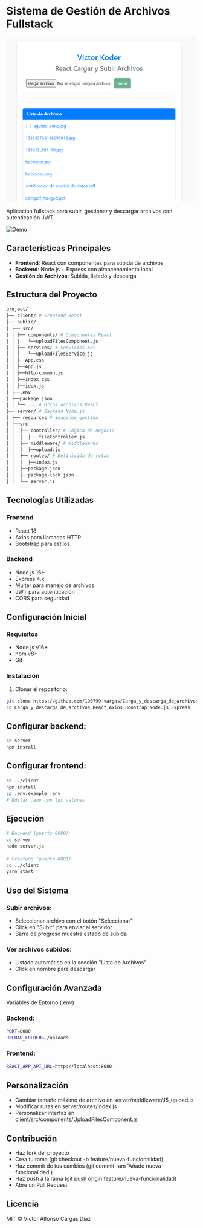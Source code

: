 # Sistema de Gestión de Archivos Fullstack
![alt text](image.png)

Aplicación fullstack para subir, gestionar y descargar archivos con autenticación JWT.

![Demo](demo.gif) <!-- Reemplazar con imagen real luego -->

## Características Principales
- **Frontend**: React con componentes para subida de archivos
- **Backend**: Node.js + Express con almacenamiento local
- **Gestión de Archivos**: Subida, listado y descarga

## Estructura del Proyecto
```bash
project/
├── client/ # Frontend React
├── public/
│ ├── src/
│ │ ├── components/ # Componentes React
│ │ │   └──uploadFilesComponent.js
│ │ ├── services/ # Servicios API
│ │ │   └──uploadFilesService.js
│ │ ├──App.css
│ │ ├──App.js
│ │ ├──http-common.js
│ │ ├──index.css
│ │ ├──idex.js
│ ├──.env
│ ├──package.json
│ │ └── ... # Otros archivos React
├── server/ # Backend Node.js
│ ├── resources # imagenes gestion
│ ├──src
│ │  ├── controller/ # Lógica de negocio
│ │  │  ├── fileController.js
│ │  ├── middleware/ # Middlewares
│ │  │  ├──upload.js
│ │  ├── routes/ # Definición de rutas
│ │  │  ├──index.js
│ │  ├──package.json
│ │  ├──package-lock.json
│ │  └── server.js
```
## Tecnologías Utilizadas

### Frontend
- React 18
- Axios para llamadas HTTP
- Bootstrap para estilos

### Backend
- Node.js 16+
- Express 4.x
- Multer para manejo de archivos
- JWT para autenticación
- CORS para seguridad

## Configuración Inicial

### Requisitos
- Node.js v16+
- npm v8+
- Git

### Instalación

1. Clonar el repositorio:
```bash
git clone https://github.com/190799-vargas/Carga_y_descarga_de_archivos_React_Axios_Boostrap_Node.js_Express
cd Carga_y_descarga_de_archivos_React_Axios_Boostrap_Node.js_Express
```

## Configurar backend:
```bash
cd server
npm install
```
## Configurar frontend:
```bash
cd ../client
npm install
cp .env.example .env
# Editar .env con tus valores
```
## Ejecución
```bash
# Backend (puerto 8080)
cd server
node server.js

# Frontend (puerto 8081)
cd ../client
yarn start
```

## Uso del Sistema
### Subir archivos:
- Seleccionar archivo con el botón "Seleccionar"
- Click en "Subir" para enviar al servidor
- Barra de progreso muestra estado de subida

### Ver archivos subidos:
- Listado automático en la sección "Lista de Archivos"
- Click en nombre para descargar

## Configuración Avanzada
Variables de Entorno (.env)
### Backend:
```bash
PORT=8080
UPLOAD_FOLDER=./uploads
```
### Frontend:
```bash
REACT_APP_API_URL=http://localhost:8080
```

## Personalización
- Cambiar tamaño máximo de archivo en server/middleware/J5_upload.js
- Modificar rutas en server/routes/index.js
- Personalizar interfaz en client/src/components/UploadFilesComponent.js

## Contribución
- Haz fork del proyecto
- Crea tu rama (git checkout -b feature/nueva-funcionalidad)
- Haz commit de tus cambios (git commit -am 'Añade nueva funcionalidad')
- Haz push a la rama (git push origin feature/nueva-funcionalidad)
- Abre un Pull Request

## Licencia
MIT © Victor Alfonso Cargas Diaz


